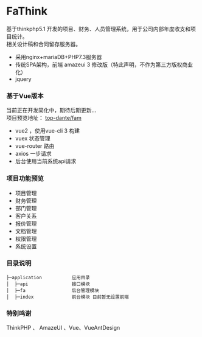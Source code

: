 # FaThink 

基于thinkphp5.1 开发的项目、财务、人员管理系统，用于公司内部年度收支和项目统计。  
相关设计稿和合同留存服务器。  
* 采用nginx+mariaDB+PHP7.3服务器
* 传统SPA架构，前端 amazeui 3 修改版（特此声明，不作为第三方版权商业化）
* jquery
### 基于Vue版本
当前正在开发简化中，期待后期更新...  
项目预览地址： <a href="https://github.com/top-dante/fam.git">top-dante/fam</a>
* vue2 ，使用vue-cli 3 构建
* vuex 状态管理
* vue-router 路由
* axios 一步请求
* 后台使用当前系统api请求

### 项目功能预览 
* 项目管理
* 财务管理
* 部门管理
* 客户关系
* 报价管理
* 文档管理
* 权限管理
* 系统设置

### 目录说明
```
├─application           应用目录
│  ├─api                接口模块
│  ├─fa                 后台管理模块
│  ├─index              前台模块 目前暂无设置前端
```
### 特别鸣谢
ThinkPHP 、 AmazeUI 、Vue、VueAntDesign